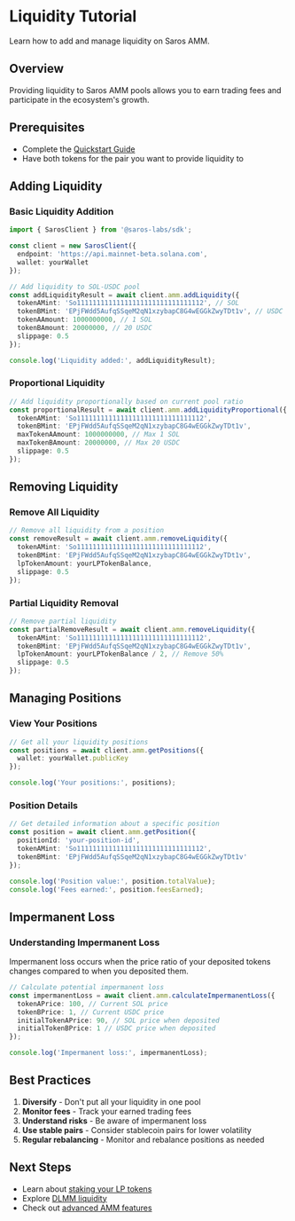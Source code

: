 # Liquidity Tutorial

Learn how to add and manage liquidity on Saros AMM.

## Overview

Providing liquidity to Saros AMM pools allows you to earn trading fees and participate in the ecosystem's growth.

## Prerequisites

- Complete the [Quickstart Guide](quickstart-amm.md)
- Have both tokens for the pair you want to provide liquidity to

## Adding Liquidity

### Basic Liquidity Addition

```typescript
import { SarosClient } from '@saros-labs/sdk';

const client = new SarosClient({
  endpoint: 'https://api.mainnet-beta.solana.com',
  wallet: yourWallet
});

// Add liquidity to SOL-USDC pool
const addLiquidityResult = await client.amm.addLiquidity({
  tokenAMint: 'So11111111111111111111111111111112', // SOL
  tokenBMint: 'EPjFWdd5AufqSSqeM2qN1xzybapC8G4wEGGkZwyTDt1v', // USDC
  tokenAAmount: 1000000000, // 1 SOL
  tokenBAmount: 20000000, // 20 USDC
  slippage: 0.5
});

console.log('Liquidity added:', addLiquidityResult);
```

### Proportional Liquidity

```typescript
// Add liquidity proportionally based on current pool ratio
const proportionalResult = await client.amm.addLiquidityProportional({
  tokenAMint: 'So11111111111111111111111111111112',
  tokenBMint: 'EPjFWdd5AufqSSqeM2qN1xzybapC8G4wEGGkZwyTDt1v',
  maxTokenAAmount: 1000000000, // Max 1 SOL
  maxTokenBAmount: 20000000, // Max 20 USDC
  slippage: 0.5
});
```

## Removing Liquidity

### Remove All Liquidity

```typescript
// Remove all liquidity from a position
const removeResult = await client.amm.removeLiquidity({
  tokenAMint: 'So11111111111111111111111111111112',
  tokenBMint: 'EPjFWdd5AufqSSqeM2qN1xzybapC8G4wEGGkZwyTDt1v',
  lpTokenAmount: yourLPTokenBalance,
  slippage: 0.5
});
```

### Partial Liquidity Removal

```typescript
// Remove partial liquidity
const partialRemoveResult = await client.amm.removeLiquidity({
  tokenAMint: 'So11111111111111111111111111111112',
  tokenBMint: 'EPjFWdd5AufqSSqeM2qN1xzybapC8G4wEGGkZwyTDt1v',
  lpTokenAmount: yourLPTokenBalance / 2, // Remove 50%
  slippage: 0.5
});
```

## Managing Positions

### View Your Positions

```typescript
// Get all your liquidity positions
const positions = await client.amm.getPositions({
  wallet: yourWallet.publicKey
});

console.log('Your positions:', positions);
```

### Position Details

```typescript
// Get detailed information about a specific position
const position = await client.amm.getPosition({
  positionId: 'your-position-id',
  tokenAMint: 'So11111111111111111111111111111112',
  tokenBMint: 'EPjFWdd5AufqSSqeM2qN1xzybapC8G4wEGGkZwyTDt1v'
});

console.log('Position value:', position.totalValue);
console.log('Fees earned:', position.feesEarned);
```

## Impermanent Loss

### Understanding Impermanent Loss

Impermanent loss occurs when the price ratio of your deposited tokens changes compared to when you deposited them.

```typescript
// Calculate potential impermanent loss
const impermanentLoss = await client.amm.calculateImpermanentLoss({
  tokenAPrice: 100, // Current SOL price
  tokenBPrice: 1, // Current USDC price
  initialTokenAPrice: 90, // SOL price when deposited
  initialTokenBPrice: 1 // USDC price when deposited
});

console.log('Impermanent loss:', impermanentLoss);
```

## Best Practices

1. **Diversify** - Don't put all your liquidity in one pool
2. **Monitor fees** - Track your earned trading fees
3. **Understand risks** - Be aware of impermanent loss
4. **Use stable pairs** - Consider stablecoin pairs for lower volatility
5. **Regular rebalancing** - Monitor and rebalance positions as needed

## Next Steps

- Learn about [staking your LP tokens](tutorial-stake.md)
- Explore [DLMM liquidity](../dlmm/tutorial-dlmm-liquidity.md)
- Check out [advanced AMM features](../docs/README.md)
